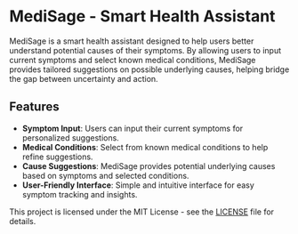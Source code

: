 # MediSage - Smart Health Assistant

MediSage is a smart health assistant designed to help users better understand potential causes of their symptoms. By allowing users to input current symptoms and select known medical conditions, MediSage provides tailored suggestions on possible underlying causes, helping bridge the gap between uncertainty and action.

## Features

- **Symptom Input**: Users can input their current symptoms for personalized suggestions.
- **Medical Conditions**: Select from known medical conditions to help refine suggestions.
- **Cause Suggestions**: MediSage provides potential underlying causes based on symptoms and selected conditions.
- **User-Friendly Interface**: Simple and intuitive interface for easy symptom tracking and insights.


This project is licensed under the MIT License - see the [LICENSE](LICENSE) file for details.
